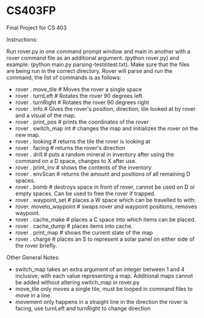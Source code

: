 # CS403FP
Final Project for CS 403

Instructions:

Run rover.py in one command prompt window and main in another
with a rover command file as an additional argument. (python rover.py)
and example: (python main.py parsing-tests\test.txt). Make sure
that the files are being run in the correct directory.
Rover will parse and run the command, the list of commands
is as follows:

- rover . move_tile # Moves the rover a single space
- rover . turnLeft # Rotates the rover 90 degrees left
- rover . turnRight # Rotates the rover 90 degrees right
- rover . info # Gives the rover's position, direction, tile
looked at by rover and a visual of the map.
- rover . print_pos # prints the coordinates of the rover
- rover . switch_map int # changes the map and initializes
the rover on the new map.
- rover . looking # returns the tile the rover is looking at
- rover . facing # returns the rover's direction
- rover . drill # puts a random mineral in inventory after
using the command on a D space, changes to X after use.
- rover . print_inv # shows the contents of the inventory
- rover . envScan # returns the amount and positions of all
remaining D spaces.
- rover . bomb # destroys space in front of rover, cannot
be used on D or empty spaces. Can be used to free the rover if
trapped.
- rover . waypoint_set # places a W space which can be travelled
to with:
- rover. moveto_waypoint # swaps rover and waypoint positions,
removes waypoint.
- rover . cache_make # places a C space into which items can be
placed.
- rover . cache_dump # places items into cache.
- rover . print_map # shows the current state of the map
- rover . charge # places an S to represent a solar panel
on either side of the rover briefly.

Other General Notes:

- switch_map takes an extra argument of an integer between
1 and 4 inclusive, with each value representing a map. Additional
maps cannot be added without altering switch_map in rover.py
- move_tile only moves a single tile, must be looped in command
files to move in a line. 
- movement only happens in a straight line in the direction
the rover is facing, use turnLeft and turnRight to change direction